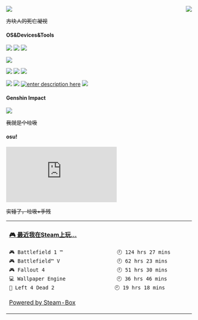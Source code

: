 <p>
  <img src="https://cdn.jsdelivr.net/gh/XCwosjw/CDN/Pic/19711.png">
  <a href="https://counter.xcwosjw.com/"><img src="https://counter.xcwosjw.com/get/@Github-Readme" align='right'></a>
  
  <s>方块人的死亡凝视</s>
</p>

#### OS&Devices&Tools
[![](https://img.shields.io/badge/Windows-10-2376bc?style=flat-square&logo=windows&logoColor=ffffff)](https://www.microsoft.com/windows/get-windows-10)
[![](https://img.shields.io/badge/OS-Centos-33aadd?logo=centos&style=flat-square&logoColor=ffff)](https://www.centos.org/)
[![](https://img.shields.io/badge/Android-11-3CB371?logo=android&style=flat-square&logoColor=ffffff)](https://www.android.com/)

[![](https://img.shields.io/badge/Redmi-K30%20Ultra-FF4500?logo=xiaomi&style=flat-square&logoColor=ffffff)](https://www.mi.com/)

[![](https://img.shields.io/badge/-Pycharm-228B22?logo=pycharm&style=flat-square&logoColor=ffffff)](https://www.jetbrains.com/pycharm/)
[![](https://img.shields.io/badge/-Python-1E90FF?logo=python&style=flat-square&logoColor=ffffff)](https://www.python.org/)
[![](https://img.shields.io/badge/-Linux-fcc624?style=flat-square&logo=linux&logoColor=white)](https://www.linuxfoundation.org/)

[![](https://img.shields.io/badge/-Steam-4682B4?logo=steam&style=flat-square&logoColor=ffffff)](https://steamcommunity.com/id/XCwosjw/)
[![](https://img.shields.io/badge/-Epic%20Games-000000?logo=epicgames&style=flat-square&logoColor=ffffff)](https://www.epicgames.com/)
[![enter description here](https://img.shields.io/badge/-Ubisoft-4169E1?logo=ubisoft&style=flat-square&logoColor=ffffff)](https://www.ubisoft.com/)
[![](https://img.shields.io/badge/-Origin-FF4500?logo=origin&style=flat-square&logoColor=ffffff)](https://www.origin.com/)
#### Genshin Impact
![](https://genshin-card.himiku.com/rand/194060228.png)

<s>我就是个垃圾</s>

#### osu!
[![](https://osusig.lolicon.app/sig.php?colour=hex66ccff&uname=XCwosjw&pp=2&countryrank&xpbar)](https://osu.ppy.sh/users/25313499)

<s>实锤了，垃圾+手残</s>

<table>
<tr>
<td valign="top" width="50%">

<!-- steam-box start -->
#### <a href="https://gist.github.com/ed622f4d750c79e86afebedddacdfef4" target="_blank">🎮 最近我在Steam上玩…</a>
```text
🎮 Battlefield 1 ™                  🕘 124 hrs 27 mins
🎮 Battlefield™ V                   🕘 62 hrs 23 mins
🎮 Fallout 4                        🕘 51 hrs 30 mins
💻 Wallpaper Engine                 🕘 36 hrs 46 mins
🧟 Left 4 Dead 2                    🕘 19 hrs 18 mins
```
<!-- Powered by https://github.com/YouEclipse/steam-box . -->
<!-- steam-box end -->

[Powered by Steam-Box](https://github.com/XCwosjw/steam-box)

</td>
</tr>
</table>